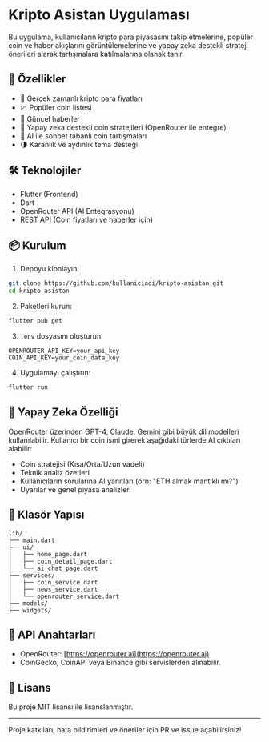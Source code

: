 
# Kripto Asistan Uygulaması

Bu uygulama, kullanıcıların kripto para piyasasını takip etmelerine, popüler coin ve haber akışlarını görüntülemelerine ve yapay zeka destekli strateji önerileri alarak tartışmalara katılmalarına olanak tanır.

## 🚀 Özellikler

- 🔄 Gerçek zamanlı kripto para fiyatları
- 📈 Popüler coin listesi
- 📰 Güncel haberler
- 🤖 Yapay zeka destekli coin stratejileri (OpenRouter ile entegre)
- 💬 AI ile sohbet tabanlı coin tartışmaları
- 🌗 Karanlık ve aydınlık tema desteği

## 🛠️ Teknolojiler

- Flutter (Frontend)
- Dart
- OpenRouter API (AI Entegrasyonu)
- REST API (Coin fiyatları ve haberler için)

## 📦 Kurulum

1. Depoyu klonlayın:
```bash
git clone https://github.com/kullaniciadi/kripto-asistan.git
cd kripto-asistan
```

2. Paketleri kurun:
```bash
flutter pub get
```

3. `.env` dosyasını oluşturun:
```
OPENROUTER_API_KEY=your_api_key
COIN_API_KEY=your_coin_data_key
```

4. Uygulamayı çalıştırın:
```bash
flutter run
```

## 🧠 Yapay Zeka Özelliği

OpenRouter üzerinden GPT-4, Claude, Gemini gibi büyük dil modelleri kullanılabilir. Kullanıcı bir coin ismi girerek aşağıdaki türlerde AI çıktıları alabilir:

- Coin stratejisi (Kısa/Orta/Uzun vadeli)
- Teknik analiz özetleri
- Kullanıcıların sorularına AI yanıtları (örn: "ETH almak mantıklı mı?")
- Uyarılar ve genel piyasa analizleri

## 📁 Klasör Yapısı

```
lib/
├── main.dart
├── ui/
│   ├── home_page.dart
│   ├── coin_detail_page.dart
│   └── ai_chat_page.dart
├── services/
│   ├── coin_service.dart
│   ├── news_service.dart
│   └── openrouter_service.dart
├── models/
├── widgets/
```

## 🔐 API Anahtarları

- OpenRouter: [https://openrouter.ai](https://openrouter.ai)
- CoinGecko, CoinAPI veya Binance gibi servislerden alınabilir.

## 📝 Lisans

Bu proje MIT lisansı ile lisanslanmıştır.

---

Proje katkıları, hata bildirimleri ve öneriler için PR ve issue açabilirsiniz!
